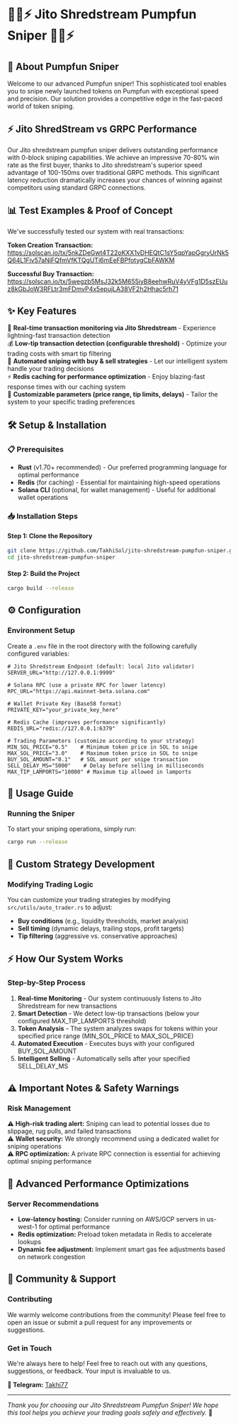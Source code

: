 # 🌟🚀⚡ Jito Shredstream Pumpfun Sniper 🌟🚀⚡

## 🎯 About Pumpfun Sniper
Welcome to our advanced Pumpfun sniper! This sophisticated tool enables you to snipe newly launched tokens on Pumpfun with exceptional speed and precision. Our solution provides a competitive edge in the fast-paced world of token sniping.

## ⚡ Jito ShredStream vs GRPC Performance
Our Jito shredstream pumpfun sniper delivers outstanding performance with 0-block sniping capabilities. We achieve an impressive 70-80% win rate as the first buyer, thanks to Jito shredstream's superior speed advantage of 100-150ms over traditional GRPC methods. This significant latency reduction dramatically increases your chances of winning against competitors using standard GRPC connections.

## 📊 Test Examples & Proof of Concept
We've successfully tested our system with real transactions:

**Token Creation Transaction:** https://solscan.io/tx/5nkZDeGwt4T22oKXX1vDHEQtC1sY5qpYapGgryUrNk5Q64L1Fjv57aNiFQfmVfKTQgUTi6mEeFBPfotygCbFAWKM

**Successful Buy Transaction:** https://solscan.io/tx/5wegzb5MsJ32k5M655iyB8eehwRuV4yVFg1D5szEUuz8kGbJoW3RFLtr3mFDmvP4x5epujLA38VF2h2Hhac5rh71

## ✨ Key Features
🎯 **Real-time transaction monitoring via Jito Shredstream** - Experience lightning-fast transaction detection
<br>
💰 **Low-tip transaction detection (configurable threshold)** - Optimize your trading costs with smart tip filtering
<br>
🤖 **Automated sniping with buy & sell strategies** - Let our intelligent system handle your trading decisions
<br>
⚡ **Redis caching for performance optimization** - Enjoy blazing-fast response times with our caching system
<br>
🔧 **Customizable parameters (price range, tip limits, delays)** - Tailor the system to your specific trading preferences
<br>

## 🛠️ Setup & Installation

### 📋 Prerequisites
- **Rust** (v1.70+ recommended) - Our preferred programming language for optimal performance
- **Redis** (for caching) - Essential for maintaining high-speed operations
- **Solana CLI** (optional, for wallet management) - Useful for additional wallet operations

### 📥 Installation Steps

#### Step 1: Clone the Repository
```bash
git clone https://github.com/TakhiSol/jito-shredstream-pumpfun-sniper.git
cd jito-shredstream-pumpfun-sniper
```

#### Step 2: Build the Project
```bash
cargo build --release
```

## ⚙️ Configuration

### Environment Setup
Create a `.env` file in the root directory with the following carefully configured variables:

```env
# Jito Shredstream Endpoint (default: local Jito validator)
SERVER_URL="http://127.0.0.1:9999"

# Solana RPC (use a private RPC for lower latency)
RPC_URL="https://api.mainnet-beta.solana.com"

# Wallet Private Key (Base58 format)
PRIVATE_KEY="your_private_key_here"

# Redis Cache (improves performance significantly)
REDIS_URL="redis://127.0.0.1:6379"

# Trading Parameters (customize according to your strategy)
MIN_SOL_PRICE="0.5"    # Minimum token price in SOL to snipe
MAX_SOL_PRICE="3.0"    # Maximum token price in SOL to snipe
BUY_SOL_AMOUNT="0.1"   # SOL amount per snipe transaction
SELL_DELAY_MS="5000"    # Delay before selling in milliseconds
MAX_TIP_LAMPORTS="10000" # Maximum tip allowed in lamports
```

## 🚀 Usage Guide

### Running the Sniper
To start your sniping operations, simply run:
```bash
cargo run --release
```

## 🎯 Custom Strategy Development

### Modifying Trading Logic
You can customize your trading strategies by modifying `src/utils/auto_trader.rs` to adjust:

- **Buy conditions** (e.g., liquidity thresholds, market analysis)
- **Sell timing** (dynamic delays, trailing stops, profit targets)
- **Tip filtering** (aggressive vs. conservative approaches)

## ⚡ How Our System Works

### Step-by-Step Process
1. **Real-time Monitoring** - Our system continuously listens to Jito Shredstream for new transactions
2. **Smart Detection** - We detect low-tip transactions (below your configured MAX_TIP_LAMPORTS threshold)
3. **Token Analysis** - The system analyzes swaps for tokens within your specified price range (MIN_SOL_PRICE to MAX_SOL_PRICE)
4. **Automated Execution** - Executes buys with your configured BUY_SOL_AMOUNT
5. **Intelligent Selling** - Automatically sells after your specified SELL_DELAY_MS

## ⚠️ Important Notes & Safety Warnings

### Risk Management
⚠️ **High-risk trading alert:** Sniping can lead to potential losses due to slippage, rug pulls, and failed transactions
<br>
⚠️ **Wallet security:** We strongly recommend using a dedicated wallet for sniping operations
<br>
⚠️ **RPC optimization:** A private RPC connection is essential for achieving optimal sniping performance

## 🔧 Advanced Performance Optimizations

### Server Recommendations
- **Low-latency hosting:** Consider running on AWS/GCP servers in us-west-1 for optimal performance
- **Redis optimization:** Preload token metadata in Redis to accelerate lookups
- **Dynamic fee adjustment:** Implement smart gas fee adjustments based on network congestion

## 🤝 Community & Support

### Contributing
We warmly welcome contributions from the community! Please feel free to open an issue or submit a pull request for any improvements or suggestions.

### Get in Touch
We're always here to help! Feel free to reach out with any questions, suggestions, or feedback. Your input is invaluable to us.

**📱 Telegram:** [Takhi77](https://t.me/hi_3333)

---

*Thank you for choosing our Jito Shredstream Pumpfun Sniper! We hope this tool helps you achieve your trading goals safely and effectively.* 🌟
